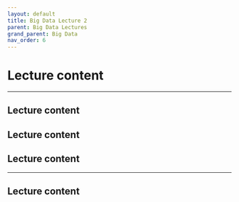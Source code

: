 ```yaml
---
layout: default
title: Big Data Lecture 2
parent: Big Data Lectures
grand_parent: Big Data
nav_order: 6
---
```


# Lecture content
---

## Lecture content


## Lecture content



## Lecture content

---

## Lecture content


